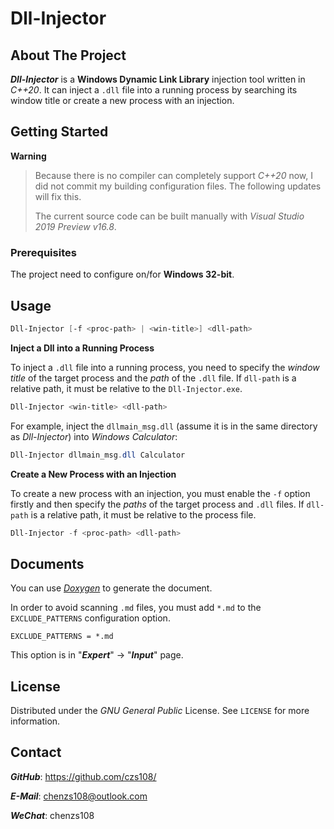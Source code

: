 # Dll-Injector

## About The Project

***Dll-Injector*** is a **Windows Dynamic Link Library** injection tool written in *C++20*. It can inject a `.dll` file into a running process by searching its window title or create a new process with an injection.

## Getting Started

**Warning**

> Because there is no compiler can completely support *C++20* now, I did not commit my building configuration files. The following updates will fix this.
>
> The current source code can be built manually with *Visual Studio 2019 Preview v16.8*.

### Prerequisites

The project need to configure on/for **Windows 32-bit**.

## Usage

```powershell
Dll-Injector [-f <proc-path> | <win-title>] <dll-path>
```

**Inject a Dll into a Running Process**

To inject a `.dll` file into a running process, you need to specify the *window title* of the target process and the *path* of the `.dll` file. If `dll-path` is a relative path, it must be relative to the `Dll-Injector.exe`.

```powershell
Dll-Injector <win-title> <dll-path>
```

For example, inject the `dllmain_msg.dll` (assume it is in the same directory as *Dll-Injector*) into *Windows Calculator*:

```powershell
Dll-Injector dllmain_msg.dll Calculator
```

**Create a New Process with an Injection**

To create a new process with an injection, you must enable the `-f` option firstly and then specify the *paths* of the target process and `.dll` files. If `dll-path` is a relative path, it must be relative to the process file.

```powershell
Dll-Injector -f <proc-path> <dll-path>
```

## Documents

You can use [*Doxygen*](http://www.doxygen.nl/) to generate the document.

In order to avoid scanning `.md` files, you must add `*.md` to the `EXCLUDE_PATTERNS` configuration option.

```
EXCLUDE_PATTERNS = *.md
```

This option is in "***Expert***" -> "***Input***" page.

## License

Distributed under the *GNU General Public* License. See `LICENSE` for more information.

## Contact

***GitHub***: https://github.com/czs108/

***E-Mail***: chenzs108@outlook.com

***WeChat***: chenzs108